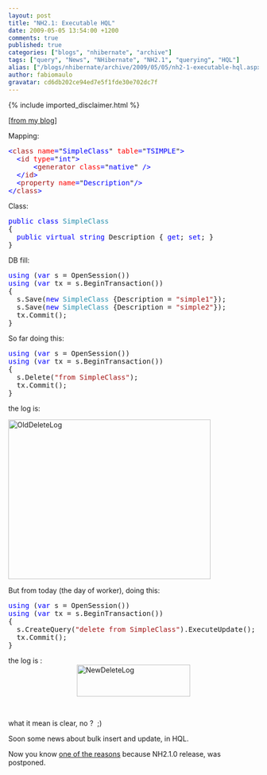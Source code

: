 ```yaml
---
layout: post
title: "NH2.1: Executable HQL"
date: 2009-05-05 13:54:00 +1200
comments: true
published: true
categories: ["blogs", "nhibernate", "archive"]
tags: ["query", "News", "NHibernate", "NH2.1", "querying", "HQL"]
alias: ["/blogs/nhibernate/archive/2009/05/05/nh2-1-executable-hql.aspx"]
author: fabiomaulo
gravatar: cd6db202ce94ed7e5f1fde30e702dc7f
---
```

{% include imported_disclaimer.html %}
<p>[<a href="http://fabiomaulo.blogspot.com/">from my blog</a>]</p>
<p>Mapping:</p>
<pre class="code"><span style="color: blue">&lt;</span><span style="color: #a31515">class </span><span style="color: red">name</span><span style="color: blue">=</span>"<span style="color: blue">SimpleClass</span>" <span style="color: red">table</span><span style="color: blue">=</span>"<span style="color: blue">TSIMPLE</span>"<span style="color: blue">&gt;<br />  &lt;</span><span style="color: #a31515">id </span><span style="color: red">type</span><span style="color: blue">=</span>"<span style="color: blue">int</span>"<span style="color: blue">&gt;<br />      &lt;</span><span style="color: #a31515">generator </span><span style="color: red">class</span><span style="color: blue">=</span>"<span style="color: blue">native</span>" <span style="color: blue">/&gt;<br />  &lt;/</span><span style="color: #a31515">id</span><span style="color: blue">&gt;<br />  &lt;</span><span style="color: #a31515">property </span><span style="color: red">name</span><span style="color: blue">=</span>"<span style="color: blue">Description</span>"<span style="color: blue">/&gt;<br />&lt;/</span><span style="color: #a31515">class</span><span style="color: blue">&gt;</span></pre>
<p>Class:</p>
<pre class="code"><span style="color: blue">public class </span><span style="color: #2b91af">SimpleClass<br /></span>{<br />  <span style="color: blue">public virtual string </span>Description { <span style="color: blue">get</span>; <span style="color: blue">set</span>; }<br />}</pre>
<p>DB fill:</p>
<pre class="code"><span style="color: blue">using </span>(<span style="color: blue">var </span>s = OpenSession())<br /><span style="color: blue">using </span>(<span style="color: blue">var </span>tx = s.BeginTransaction())<br />{<br />  s.Save(<span style="color: blue">new </span><span style="color: #2b91af">SimpleClass </span>{Description = <span style="color: #a31515">"simple1"</span>});<br />  s.Save(<span style="color: blue">new </span><span style="color: #2b91af">SimpleClass </span>{Description = <span style="color: #a31515">"simple2"</span>});<br />  tx.Commit();<br />}</pre>
<p>So far doing this:</p>
<pre class="code"><span style="color: blue">using </span>(<span style="color: blue">var </span>s = OpenSession())<br /><span style="color: blue">using </span>(<span style="color: blue">var </span>tx = s.BeginTransaction())<br />{<br />  s.Delete(<span style="color: #a31515">"from SimpleClass"</span>);<br />  tx.Commit();<br />}</pre>
<p>the log is:</p>
<p><a href="/cfs-file.ashx/__key/CommunityServer.Blogs.Components.WeblogFiles/nhibernate/OldDeleteLog_5F00_05C43778.png"><img border="0" width="407" src="/cfs-file.ashx/__key/CommunityServer.Blogs.Components.WeblogFiles/nhibernate/OldDeleteLog_5F00_thumb_5F00_2C924DB8.png" alt="OldDeleteLog" height="321" style="border-top-width: 0px; display: inline; border-left-width: 0px; border-bottom-width: 0px; border-right-width: 0px" title="OldDeleteLog" /></a> <a href="http://11011.net/software/vspaste"></a></p>
<p>But from today (the day of worker), doing this:</p>
<pre class="code"><span style="color: blue">using </span>(<span style="color: blue">var </span>s = OpenSession())<br /><span style="color: blue">using </span>(<span style="color: blue">var </span>tx = s.BeginTransaction())<br />{<br />  s.CreateQuery(<span style="color: #a31515">"delete from SimpleClass"</span>).ExecuteUpdate();<br />  tx.Commit();<br />}</pre>
<p>the log is :<a href="/cfs-file.ashx/__key/CommunityServer.Blogs.Components.WeblogFiles/nhibernate/NewDeleteLog_5F00_653CF7C5.png"><img border="0" width="228" src="/cfs-file.ashx/__key/CommunityServer.Blogs.Components.WeblogFiles/nhibernate/NewDeleteLog_5F00_thumb_5F00_20FC9079.png" alt="NewDeleteLog" height="64" style="border-top-width: 0px; display: block; border-left-width: 0px; float: none; border-bottom-width: 0px; margin-left: auto; margin-right: auto; border-right-width: 0px" title="NewDeleteLog" /></a> </p>
<p>&nbsp;</p>
<p>what it mean is clear, no ?&nbsp; ;)</p>
<p>Soon some news about bulk insert and update, in HQL.</p>
<p>Now you know <span style="text-decoration: underline;">one of the reasons</span> because NH2.1.0 release, was postponed.</p>
